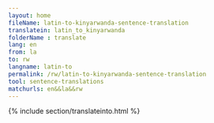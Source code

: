```yaml
---
layout: home
fileName: latin-to-kinyarwanda-sentence-translation
translatein: latin_to_kinyarwanda
folderName : translate
lang: en
from: la
to: rw
langname: latin-to
permalink: /rw/latin-to-kinyarwanda-sentence-translation
tool: sentence-translations
matchurls: en&&la&&rw
---
```

{% include section/translateinto.html %}
